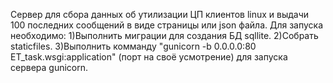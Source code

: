 Сервер для сбора данных об утилизации ЦП клиентов linux и выдачи 100 последних сообщений в виде страницы или json файла.
Для запуска необходимо:
1)Выполнить миграции для создания БД sqllite.
2)Собрать staticfiles.
3)Выполнить комманду "gunicorn -b 0.0.0.0:80 ET_task.wsgi:application" (порт на своё усмотрение) для запуска сервера gunicorn.
